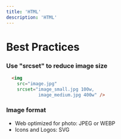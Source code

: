 ```yaml
---
title: 'HTML'
description: 'HTML'
---
```


# Best Practices
### Use "srcset" to reduce image size
```html
  <img 
    src="image.jpg"
    srcset="image_small.jpg 100w,
            image_medium.jpg 400w" />
```

### Image format
- Web optimized for photo: JPEG or WEBP
- Icons and Logos: SVG
